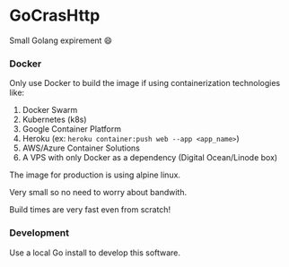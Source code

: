 # GoCrasHttp

Small Golang expirement :smile:

### Docker

Only use Docker to build the image if using containerization technologies like:

1. Docker Swarm
2. Kubernetes (k8s)
3. Google Container Platform
4. Heroku (ex: `heroku container:push web --app <app_name>`)
5. AWS/Azure Container Solutions
6. A VPS with only Docker as a dependency (Digital Ocean/Linode box)

The image for production is using alpine linux.

Very small so no need to worry about bandwith.

Build times are very fast even from scratch!

### Development

Use a local Go install to develop this software.
